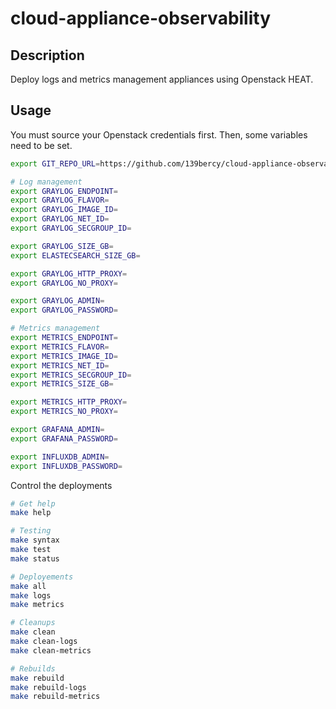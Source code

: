 # cloud-appliance-observability

## Description

Deploy logs and metrics management appliances using Openstack HEAT.

## Usage

You must source your Openstack credentials first. Then, some variables need to 
be set.

```bash
export GIT_REPO_URL=https://github.com/139bercy/cloud-appliance-observability

# Log management
export GRAYLOG_ENDPOINT=
export GRAYLOG_FLAVOR=
export GRAYLOG_IMAGE_ID=
export GRAYLOG_NET_ID=
export GRAYLOG_SECGROUP_ID=

export GRAYLOG_SIZE_GB=
export ELASTECSEARCH_SIZE_GB=

export GRAYLOG_HTTP_PROXY=
export GRAYLOG_NO_PROXY=

export GRAYLOG_ADMIN=
export GRAYLOG_PASSWORD=

# Metrics management
export METRICS_ENDPOINT=
export METRICS_FLAVOR=
export METRICS_IMAGE_ID=
export METRICS_NET_ID=
export METRICS_SECGROUP_ID=
export METRICS_SIZE_GB=

export METRICS_HTTP_PROXY=
export METRICS_NO_PROXY=

export GRAFANA_ADMIN=
export GRAFANA_PASSWORD=

export INFLUXDB_ADMIN=
export INFLUXDB_PASSWORD=
```

Control the deployments

```bash
# Get help
make help

# Testing
make syntax
make test
make status

# Deployements
make all
make logs
make metrics

# Cleanups
make clean
make clean-logs
make clean-metrics

# Rebuilds
make rebuild
make rebuild-logs
make rebuild-metrics
```

